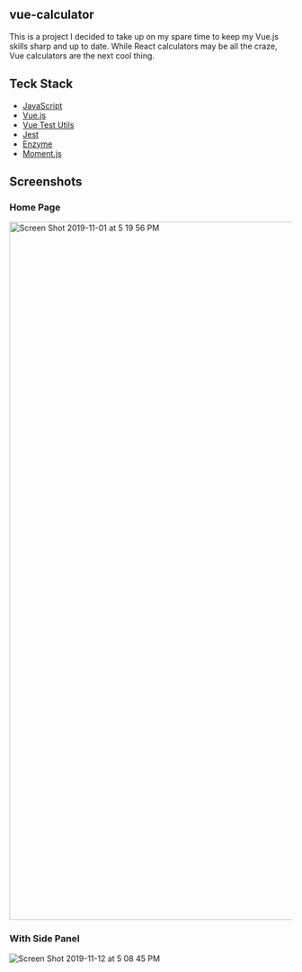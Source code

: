 ## vue-calculator

This is a project I decided to take up on my spare time to keep my Vue.js skills sharp and up to date. While React calculators may be all the craze, Vue calculators are the next cool thing. 

## Teck Stack

* [JavaScript](https://www.javascript.com/)
* [Vue.js](https://vuejs.org/)
* [Vue Test Utils](https://vue-test-utils.vuejs.org/)
* [Jest](https://jestjs.io/)
* [Enzyme](https://airbnb.io/enzyme/)
* [Moment.js](https://momentjs.com/)


## Screenshots


### Home Page

<img width="1241" alt="Screen Shot 2019-11-01 at 5 19 56 PM" src="https://user-images.githubusercontent.com/42000931/68061762-148fb100-fccc-11e9-8da7-1fa06f9d78fc.png">


### With Side Panel

![Screen Shot 2019-11-12 at 5 08 45 PM](https://user-images.githubusercontent.com/42000931/68721308-2cd6ba00-056f-11ea-911c-665d45f8299c.png)









